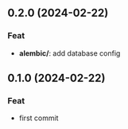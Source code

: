 ## 0.2.0 (2024-02-22)

### Feat

- **alembic/**: add database config

## 0.1.0 (2024-02-22)

### Feat

- first commit
